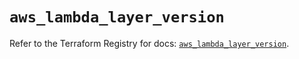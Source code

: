 # `aws_lambda_layer_version`

Refer to the Terraform Registry for docs: [`aws_lambda_layer_version`](https://registry.terraform.io/providers/hashicorp/aws/3.76.1/docs/resources/lambda_layer_version).
